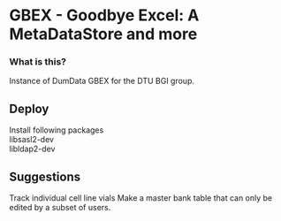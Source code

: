 # GBEX - Goodbye Excel: A MetaDataStore and more

### What is this?
Instance of DumData GBEX for the DTU BGI group.  


## Deploy
Install following packages  
libsasl2-dev  
libldap2-dev


## Suggestions
Track individual cell line vials
Make a master bank table that can only be edited by a subset of users.
